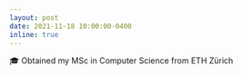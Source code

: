 ```yaml
---
layout: post
date: 2021-11-18 10:00:00-0400
inline: true
---
```

🎓 Obtained my MSc in Computer Science from ETH Zürich